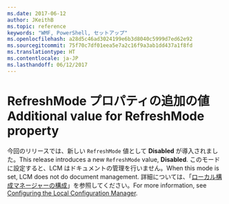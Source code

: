 ```yaml
---
ms.date: 2017-06-12
author: JKeithB
ms.topic: reference
keywords: "WMF, PowerShell, セットアップ"
ms.openlocfilehash: a28d5c46ad3024199e6b3d8040c5999d7ed62e92
ms.sourcegitcommit: 75f70c7df01eea5e7a2c16f9a3ab1dd437a1f8fd
ms.translationtype: HT
ms.contentlocale: ja-JP
ms.lasthandoff: 06/12/2017
---
```

# <a name="additional-value-for-refreshmode-property"></a><span data-ttu-id="a70a7-102">RefreshMode プロパティの追加の値</span><span class="sxs-lookup"><span data-stu-id="a70a7-102">Additional value for RefreshMode property</span></span>

<span data-ttu-id="a70a7-103">今回のリリースでは、新しい `RefreshMode` 値として **Disabled** が導入されました。</span><span class="sxs-lookup"><span data-stu-id="a70a7-103">This release introduces a new `RefreshMode` value, **Disabled**.</span></span> <span data-ttu-id="a70a7-104">このモードに設定すると、LCM はドキュメントの管理を行いません。</span><span class="sxs-lookup"><span data-stu-id="a70a7-104">When this mode is set, LCM does not do document management.</span></span> <span data-ttu-id="a70a7-105">詳細については、「[ローカル構成マネージャーの構成](https://msdn.microsoft.com/powershell/dsc/metaconfig)」を参照してください。</span><span class="sxs-lookup"><span data-stu-id="a70a7-105">For more information, see [Configuring the Local Configuration Manager](https://msdn.microsoft.com/powershell/dsc/metaconfig).</span></span>

